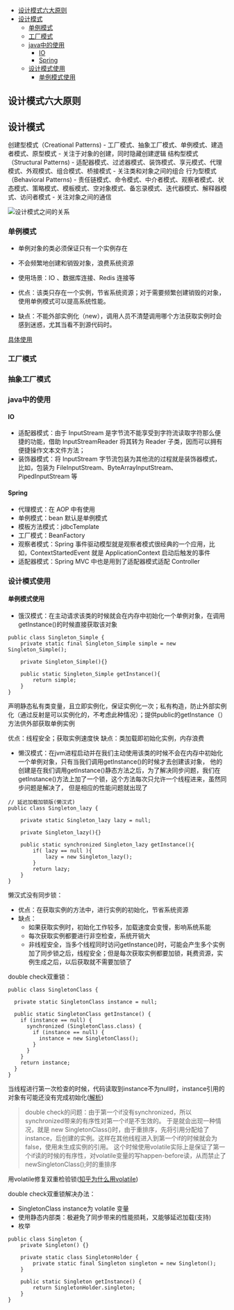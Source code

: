 
<!-- TOC -->

- [设计模式六大原则](#设计模式六大原则)
- [设计模式](#设计模式)
    - [单例模式](#单例模式)
    - [工厂模式](#工厂模式)
    - [java中的使用](#java中的使用)
        - [IO](#io)
        - [Spring](#spring)
    - [设计模式使用](#设计模式使用)
        - [单例模式使用](#单例模式使用)

<!-- /TOC -->

## 设计模式六大原则



## 设计模式

创建型模式（Creational Patterns)
    - 工厂模式、抽象工厂模式、单例模式、建造者模式、原型模式
    - 关注于对象的创建，同时隐藏创建逻辑
结构型模式（Structural Patterns) 
    - 适配器模式、过滤器模式、装饰模式、享元模式、代理模式、外观模式、组合模式、桥接模式
    - 关注类和对象之间的组合
行为型模式（Behavioral Patterns)
    - 责任链模式、命令模式、中介者模式、观察者模式、状态模式、策略模式、模板模式、空对象模式、备忘录模式、迭代器模式、解释器模式、访问者模式 
    - 关注对象之间的通信
    
![设计模式之间的关系](https://gitee.com/lylw/image/raw/master/img/design.jpg)

### 单例模式

- 单例对象的类必须保证只有一个实例存在
- 不会频繁地创建和销毁对象，浪费系统资源
- 使用场景：IO 、数据库连接、Redis 连接等

- 优点：该类只存在一个实例，节省系统资源；对于需要频繁创建销毁的对象，使用单例模式可以提高系统性能。
- 缺点：不能外部实例化（new），调用人员不清楚调用哪个方法获取实例时会感到迷惑，尤其当看不到源代码时。

[具体使用](#单例模式使用)

### 工厂模式

### 抽象工厂模式



### java中的使用

#### IO

- 适配器模式：由于 InputStream 是字节流不能享受到字符流读取字符那么便捷的功能，借助 InputStreamReader 将其转为 Reader 子类，因而可以拥有便捷操作文本文件方法；
- 装饰器模式：将 InputStream 字节流包装为其他流的过程就是装饰器模式，比如，包装为 FileInputStream、ByteArrayInputStream、PipedInputStream 等

#### Spring

- 代理模式：在 AOP 中有使用
- 单例模式：bean 默认是单例模式
- 模板方法模式：jdbcTemplate
- 工厂模式：BeanFactory
- 观察者模式：Spring 事件驱动模型就是观察者模式很经典的一个应用，比如，ContextStartedEvent 就是 ApplicationContext 启动后触发的事件
- 适配器模式：Spring MVC 中也是用到了适配器模式适配 Controller

### 设计模式使用

#### 单例模式使用

- 饿汉模式：在主动请求该类的时候就会在内存中初始化一个单例对象，在调用getInstance()的时候直接获取该对象
```
public class Singleton_Simple {  
    private static final Singleton_Simple simple = new Singleton_Simple();  
      
    private Singleton_Simple(){}  
      
    public static Singleton_Simple getInstance(){  
        return simple;  
    }  
} 
```
声明静态私有类变量，且立即实例化，保证实例化一次；私有构造，防止外部实例化（通过反射是可以实例化的，不考虑此种情况）；提供public的getInstance（）方法供外部获取单例实例

优点：线程安全；获取实例速度快 缺点：类加载即初始化实例，内存浪费

- 懒汉模式：在jvm进程启动并在我们主动使用该类的时候不会在内存中初始化一个单例对象，只有当我们调用getInstance()的时候才去创建该对象，
他的创建是在我们调用getInstance()静态方法之后，为了解决同步问题，我们在getInstance()方法上加了一个锁，这个方法每次只允许一个线程进来，虽然同步问题是解决了，
但是相应的性能问题就出现了

```
// 延迟加载加锁版(懒汉式)
public class Singleton_lazy {  
  
    private static Singleton_lazy lazy = null;  
      
    private Singleton_lazy(){}  
      
    public static synchronized Singleton_lazy getInstance(){  
        if( lazy == null ){  
            lazy = new Singleton_lazy();  
        }  
        return lazy;  
    }  
}
```
懒汉式没有同步锁：
- 优点：在获取实例的方法中，进行实例的初始化，节省系统资源
- 缺点：
    - 如果获取实例时，初始化工作较多，加载速度会变慢，影响系统系能
    - 每次获取实例都要进行非空检查，系统开销大
    - 非线程安全，当多个线程同时访问getInstance()时，可能会产生多个实例
加了同步锁之后，线程安全；但是每次获取实例都要加锁，耗费资源，实例生成之后，以后获取就不需要加锁了

double check双重锁：
```
public class SingletonClass { 

  private static SingletonClass instance = null; 

  public static SingletonClass getInstance() { 
    if (instance == null) { 
      synchronized (SingletonClass.class) { 
        if (instance == null) { 
          instance = new SingletonClass(); 
        } 
      } 
    } 
    return instance; 
  } 
}
```
当线程进行第一次检查的时候，代码读取到instance不为null时，instance引用的对象有可能还没有完成初始化([解析](https://dongguabai.blog.csdn.net/article/details/82828125))
> double check的问题：由于第一个if没有synchronized，所以synchronized带来的有序性对第一个if是不生效的。
于是就会出现一种情况，就是 new SingletonClass()时，由于重排序，先将引用分配给了instance，后创建的实例。这样在其他线程进入到第一个if的时候就会为false，使用未生成实例的引用。
这个时候使用volatile实际上是保证了第一个if读的时候的有序性，对volatile变量的写happen-before读，从而禁止了newSingletonClass();时的重排序
                  
用volatile修复双重检验锁([知乎为什么用volatile](https://www.zhihu.com/question/337265532/answer/794398131))

double check双重锁解决办法：
- SingletonClass instance为 volatile 变量
- 使用静态内部类：极避免了同步带来的性能损耗，又能够延迟加载(支持)
- 枚举

```
public class Singleton {
    private Singleton() {}

    private static class SingletonHolder {
        private static final Singleton singleton = new Singleton();
    }
    
    public static Singleton getInstance() {
        return SingletonHolder.singleton;
    }
}
```


